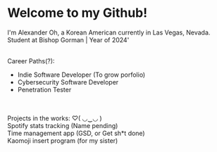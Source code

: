 # <b>Welcome to my Github!</b>

I'm Alexander Oh, a Korean American currently in Las Vegas, Nevada.<br>
Student at Bishop Gorman | Year of 2024' <br><br>

Career Paths(?):<br>
- Indie Software Developer (To grow porfolio)<br>
- Cybersecurity Software Developer <br>
- Penetration Tester <br><br><br>


Projects in the works: ♡( ◡‿◡ )<br>
Spotify stats tracking (Name pending)<br>
Time management app (GSD, or Get sh*t done)<br>
Kaomoji insert program (for my sister)
